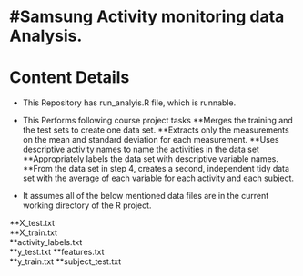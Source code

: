 #Samsung Activity monitoring data Analysis. 
=======
# Content Details
* This Repository has run_analyis.R file, which is runnable.
* This Performs following course project tasks
**Merges the training and the test sets to create one data set.
**Extracts only the measurements on the mean and standard deviation for each measurement. 
**Uses descriptive activity names to name the activities in the data set
**Appropriately labels the data set with descriptive variable names. 
**From the data set in step 4, creates a second, independent tidy data set with the average of each variable for each activity and each subject.

* It assumes all of the below mentioned data files are in the current working directory of the R project.

**X_test.txt				
**X_train.txt				
**activity_labels.txt		
**y_test.txt
**features.txt				
**y_train.txt
**subject_test.txt
